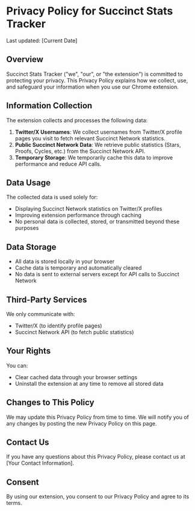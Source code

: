 # Privacy Policy for Succinct Stats Tracker

Last updated: [Current Date]

## Overview
Succinct Stats Tracker ("we", "our", or "the extension") is committed to protecting your privacy. This Privacy Policy explains how we collect, use, and safeguard your information when you use our Chrome extension.

## Information Collection
The extension collects and processes the following data:

1. **Twitter/X Usernames**: We collect usernames from Twitter/X profile pages you visit to fetch relevant Succinct Network statistics.
2. **Public Succinct Network Data**: We retrieve public statistics (Stars, Proofs, Cycles, etc.) from the Succinct Network API.
3. **Temporary Storage**: We temporarily cache this data to improve performance and reduce API calls.

## Data Usage
The collected data is used solely for:
- Displaying Succinct Network statistics on Twitter/X profiles
- Improving extension performance through caching
- No personal data is collected, stored, or transmitted beyond these purposes

## Data Storage
- All data is stored locally in your browser
- Cache data is temporary and automatically cleared
- No data is sent to external servers except for API calls to Succinct Network

## Third-Party Services
We only communicate with:
- Twitter/X (to identify profile pages)
- Succinct Network API (to fetch public statistics)

## Your Rights
You can:
- Clear cached data through your browser settings
- Uninstall the extension at any time to remove all stored data

## Changes to This Policy
We may update this Privacy Policy from time to time. We will notify you of any changes by posting the new Privacy Policy on this page.

## Contact Us
If you have any questions about this Privacy Policy, please contact us at [Your Contact Information].

## Consent
By using our extension, you consent to our Privacy Policy and agree to its terms.
